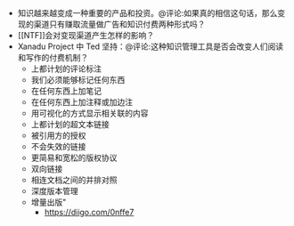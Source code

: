 - 知识越来越变成一种重要的产品和投资。@评论:如果真的相信这句话，那么变现的渠道只有赚取流量做广告和知识付费两种形式吗？
- [[NTF]]会对变现渠道产生怎样的影响？
-  Xanadu Project 中 Ted 坚持：@评论:这种知识管理工具是否会改变人们阅读和写作的付费机制？
    - 上都计划的评论标注
    - 我们必须能够标记任何东西
    - 在任何东西上加笔记
    - 在任何东西上加注释或加边注
    - 用可视化的方式显示相关联的内容
    - 上都计划的超文本链接
    - 被引用方的授权
    - 不会失效的链接
    - 更简易和宽松的版权协议
    - 双向链接
    - 相连文档之间的并排对照
    - 深度版本管理
    - 增量出版"
        - https://diigo.com/0nffe7
